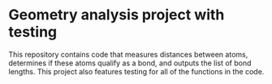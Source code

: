 # Geometry analysis project with testing

This repository contains code that measures distances between atoms, determines if these atoms qualify as a bond, and outputs the list of bond lengths. This project also features testing for all of the functions in the code.
